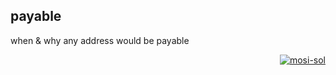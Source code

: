 ## payable

when & why any address would be payable

<p align="right">
  <a href="https://github.com/mosi-sol/5min" target="blank">
    <img sc="https://img.shields.io/badge/5%20minutes%20in%20solidity-live%20video%20in%20random%20time%20of%20day-violet?style=for-the-badge&logo=solidity&labelColor=fa3" alt="mosi-sol" />
  </a>  
</p>
